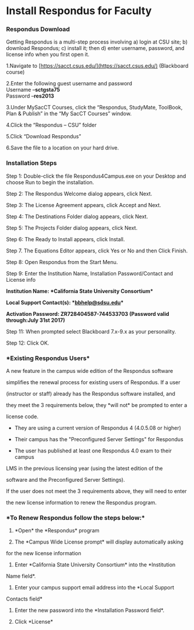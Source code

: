 # Install Respondus for Faculty

### Respondus Download

Getting Respondus is a multi-step process involving a\) login at CSU site; b\) download Respondus; c\) install it; then d\) enter username, password, and license info when you first open it.

1.Navigate to [https://sacct.csus.edu/](https://sacct.csus.edu/) \(Blackboard course\)

2.Enter the following guest username and password  
 Username –**sctgsta75**  
 Password –**res2013**

3.Under MySacCT Courses, click the “Respondus, StudyMate, ToolBook, Plan & Publish” in the “My SacCT Courses” window.

4.Click the “Respondus – CSU” folder

5.Click “Download Respondus”

6.Save the file to a location on your hard drive.

### Installation Steps

Step 1: Double-click the file Respondus4Campus.exe on your Desktop and choose Run to begin the installation.

Step 2: The Respondus Welcome dialog appears, click Next.

Step 3: The License Agreement appears, click Accept and Next.

Step 4: The Destinations Folder dialog appears, click Next.

Step 5: The Projects Folder dialog appears, click Next.

Step 6: The Ready to Install appears, click Install.

Step 7. The Equations Editor appears, click Yes or No and then Click Finish.

Step 8: Open Respondus from the Start Menu.

Step 9: Enter the Institution Name, Installation Password/Contact and License info

**Institution Name: \*California State University Consortium\***

**Local Support Contact\(s\): \*bbhelp@sdsu.edu\***

**Activation Password: ZR728404587-744533703 \(Password valid through:July 31st  2017\)**

Step 11: When prompted select Blackboard 7.x-9.x as your personality.

Step 12: Click OK.

### \*Existing Respondus Users\*

A new feature in the campus wide edition of the Respondus software

simplifies the renewal process for existing users of Respondus. If a user

\(instructor or staff\) already has the Respondus software installed, and

they meet the 3 requirements below, they \*will not\* be prompted to enter a

license code.

* They are using a current version of Respondus 4 \(4.0.5.08 or higher\)

* Their campus has the "Preconfigured Server Settings" for Respondus

* The user has published at least one Respondus 4.0 exam to their campus

LMS in the previous licensing year \(using the latest edition of the

software and the Preconfigured Server Settings\).

If the user does not meet the 3 requirements above, they will need to enter

the new license information to renew the Respondus program.

### \*To Renew Respondus follow the steps below:\*

1. \*Open\* the \*Respondus\* program

2. The \*Campus Wide License prompt\* will display automatically asking

for the new license information

1. Enter \*California State University Consortium\* into the \*Institution

Name field\*.

1. Enter your campus support email address into the \*Local Support

Contacts field\*

1. Enter the new password into the \*Installation Password field\*.

2. Click \*License\*



